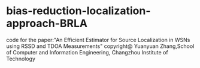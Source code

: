 # bias-reduction-localization-approach-BRLA
code for the paper:"An Efficient Estimator for Source Localization in WSNs using RSSD and TDOA Measurements"
copyright@ Yuanyuan Zhang,School of Computer and Information Engineering, Changzhou Institute of Technology
